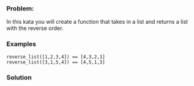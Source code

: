 ### Problem:
<p>In this kata you will create a function that takes in a list and returns a list with the reverse order.</p>
<h3 id="examples">Examples</h3>
<pre style="display: none;"><code class="language-C">reverse_list((<span class="hljs-keyword">int</span>[]){<span class="hljs-number">1</span>,<span class="hljs-number">2</span>,<span class="hljs-number">3</span>,<span class="hljs-number">4</span>},<span class="hljs-number">4</span>) == (<span class="hljs-keyword">int</span>[]){<span class="hljs-number">4</span>,<span class="hljs-number">3</span>,<span class="hljs-number">2</span>,<span class="hljs-number">1</span>}
reverse_list((<span class="hljs-keyword">int</span>[]){<span class="hljs-number">3</span>,<span class="hljs-number">1</span>,<span class="hljs-number">5</span>,<span class="hljs-number">4</span>},<span class="hljs-number">4</span>) == (<span class="hljs-keyword">int</span>[]){<span class="hljs-number">4</span>,<span class="hljs-number">5</span>,<span class="hljs-number">1</span>,<span class="hljs-number">3</span>}</code></pre>
<pre style="display: none;"><code class="language-csharp">Kata.ReverseList(<span class="hljs-keyword">new</span> List&lt;<span class="hljs-keyword">int</span>&gt; {<span class="hljs-number">1</span>,<span class="hljs-number">2</span>,<span class="hljs-number">3</span>,<span class="hljs-number">4</span>}) == <span class="hljs-keyword">new</span> List&lt;<span class="hljs-keyword">int</span>&gt; {<span class="hljs-number">4</span>,<span class="hljs-number">3</span>,<span class="hljs-number">2</span>,<span class="hljs-number">1</span>};
Kata.ReverseList(<span class="hljs-keyword">new</span> List&lt;<span class="hljs-keyword">int</span>&gt; {<span class="hljs-number">3</span>,<span class="hljs-number">1</span>,<span class="hljs-number">5</span>,<span class="hljs-number">4</span>}) == <span class="hljs-keyword">new</span> List&lt;<span class="hljs-keyword">int</span>&gt; {<span class="hljs-number">4</span>,<span class="hljs-number">5</span>,<span class="hljs-number">1</span>,<span class="hljs-number">3</span>};</code></pre>
<pre style="display: none;"><code class="language-haskell"><span class="hljs-title">reverseList</span> [<span class="hljs-number">1</span>,<span class="hljs-number">2</span>,<span class="hljs-number">3</span>,<span class="hljs-number">4</span>] `shouldBe` [<span class="hljs-number">4</span>,<span class="hljs-number">3</span>,<span class="hljs-number">2</span>,<span class="hljs-number">1</span>]
<span class="hljs-title">reverseList</span> [<span class="hljs-number">3</span>,<span class="hljs-number">1</span>,<span class="hljs-number">5</span>,<span class="hljs-number">4</span>] `shouldBe` [<span class="hljs-number">4</span>,<span class="hljs-number">5</span>,<span class="hljs-number">1</span>,<span class="hljs-number">3</span>]
<span class="hljs-title">reverseList</span> <span class="hljs-string">&quot;Hello olleH&quot;</span> `shouldBe` <span class="hljs-string">&quot;Hello olleH&quot;</span></code></pre>
<pre style="display: none;"><code class="language-javascript">reverseList([<span class="hljs-number">1</span>,<span class="hljs-number">2</span>,<span class="hljs-number">3</span>,<span class="hljs-number">4</span>]) == [<span class="hljs-number">4</span>,<span class="hljs-number">3</span>,<span class="hljs-number">2</span>,<span class="hljs-number">1</span>]
reverseList([<span class="hljs-number">3</span>,<span class="hljs-number">1</span>,<span class="hljs-number">5</span>,<span class="hljs-number">4</span>]) == [<span class="hljs-number">4</span>,<span class="hljs-number">5</span>,<span class="hljs-number">1</span>,<span class="hljs-number">3</span>]</code></pre>
<pre><code class="language-python">reverse_list([<span class="hljs-number">1</span>,<span class="hljs-number">2</span>,<span class="hljs-number">3</span>,<span class="hljs-number">4</span>]) == [<span class="hljs-number">4</span>,<span class="hljs-number">3</span>,<span class="hljs-number">2</span>,<span class="hljs-number">1</span>]
reverse_list([<span class="hljs-number">3</span>,<span class="hljs-number">1</span>,<span class="hljs-number">5</span>,<span class="hljs-number">4</span>]) == [<span class="hljs-number">4</span>,<span class="hljs-number">5</span>,<span class="hljs-number">1</span>,<span class="hljs-number">3</span>]</code></pre>
<pre style="display: none;"><code class="language-ruby">reverse_list([<span class="hljs-number">1</span>,<span class="hljs-number">2</span>,<span class="hljs-number">3</span>,<span class="hljs-number">4</span>]) == [<span class="hljs-number">4</span>,<span class="hljs-number">3</span>,<span class="hljs-number">2</span>,<span class="hljs-number">1</span>]
reverse_list([<span class="hljs-number">3</span>,<span class="hljs-number">1</span>,<span class="hljs-number">5</span>,<span class="hljs-number">4</span>]) == [<span class="hljs-number">4</span>,<span class="hljs-number">5</span>,<span class="hljs-number">1</span>,<span class="hljs-number">3</span>]</code></pre>

### Solution